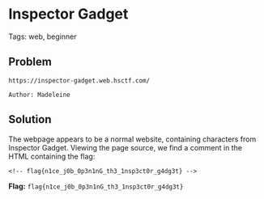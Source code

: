 # Inspector Gadget
Tags: web, beginner

## Problem
```
https://inspector-gadget.web.hsctf.com/

Author: Madeleine
```

## Solution
The webpage appears to be a normal website, containing characters from Inspector Gadget. Viewing the page source, we find a comment in the HTML containing the flag:
```
<!-- flag{n1ce_j0b_0p3n1nG_th3_1nsp3ct0r_g4dg3t} -->
```

**Flag:** ```flag{n1ce_j0b_0p3n1nG_th3_1nsp3ct0r_g4dg3t}```